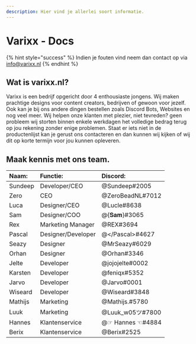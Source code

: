 ```yaml
---
description: Hier vind je allerlei soort informatie.
---
```


# Varixx - Docs

{% hint style="success" %}
Indien je fouten vind neem dan contact op via info@varixx.nl
{% endhint %}

## Wat is varixx.nl?

Varixx is een bedrijf opgericht door 4 enthousiaste jongens. Wij maken prachtige designs voor content creators, bedrijven of gewoon voor jezelf. Ook kan je bij ons andere dingen bestellen zoals Discord Bots, Websites en nog veel meer. Wij helpen onze klanten met plezier, niet tevreden? geen probleem wij storten binnen enkele werkdagen het volledige bedrag terug op jou rekening zonder enige problemen. Staat er iets niet in de productenlijst kan je gerust ons contacteren en dan kunnen wij kijken of wij dit op korte termijn voor jou kunnen opleveren.

## Maak kennis met ons team.

| Naam: | Functie: | Discord: |
| :--- | :--- | :--- |
| Sundeep | Developer/CEO | @Sundeep\#2005 |
| Zero | CEO | @ZeroBeadNL\#7012 |
| Luca | Designer/CEO | @Lucle\#8638 |
| Sam | Designer/COO | @{𝐒𝐚𝐦}\#3065 |
| Rex | Marketing Manager | @REX\#3694 |
| Pascal | Designer/Developer | @&lt;/Pascal&gt;\#4627 |
| Seazy | Designer | @MrSeazy\#6029 |
| Orhan | Designer | @Orhan\#3346 |
| Jelte | Developer | @jojojelte\#0002 |
| Karsten | Developer | @feniqx\#5352 |
| Jarvo | Developer | @Jarvo\#0001 |
| Wiseard | Developer | @Wiseard\#3848 |
| Mathijs | Marketing | @Mathijs.\#5780 |
| Luuk | Marketing | @Luuk\_w05ツ\#7800 |
| Hannes | Klantenservice | @☞ Hannes ☜\#4884 |
| Berix | Klantenservice | @Berix\#2525 |



